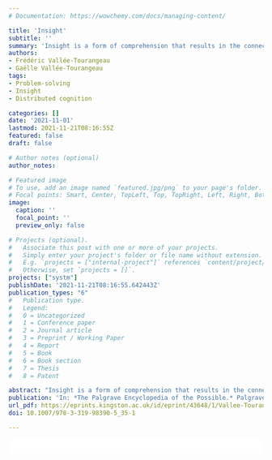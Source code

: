 ```yaml
---
# Documentation: https://wowchemy.com/docs/managing-content/

title: 'Insight'
subtitle: ''
summary: 'Insight is a form of comprehension that results in the connection between two hitherto unappreciated, unacknowledged, or simply unknown ideas and, consequently, expands the realm of the possible. Making these connections is a powerful driver of creativity and innovation. As a putative cognitive process, insight has exercised psychological researchers for over 100 years. Efforts to capture insight under laboratory conditions are constrained by exigencies of operationalization and control, as well as by an implicit ontological position that casts insight as a property of the brain. As a result, psychological research has focused on what we term second-order problem-solving, which is reasoning triggered by problems presented as propositions that describe states of the world. People are tasked with finding new connections among the problem elements, but these connections can only be made by manipulating a mental representation of the problem. Creative cognition outside the psychologist’s laboratory involves a great deal of interaction with the world. In contrast to second-order problem-solving, first-order problem-solving characterizes activities of embodied agents as they interact and manipulate the world around them. Creativity and insight emerge through a transactional process of transformation: physical features cue actions that change both the reasoner and the physical environment in which he or she is embedded. Insightful new possibles are realized through an active and mutually transforming exploration of the problem-solving environment. We discuss insight as an enacted process, involving action and perception. As a physical and perceptual activity, a degree of serendipity is inevitable, and, in some circumstances, insight becomes “outsight.” We identify eight key features of first-order creative cognition that map out a new program of research on insight.'
authors:
- Frédéric Vallée-Tourangeau
- Gaëlle Vallée-Tourangeau
tags: 
- Problem-solving
- Insight
- Distributed cognition

categories: []
date: '2021-11-01'
lastmod: 2021-11-21T08:16:55Z
featured: false
draft: false

# Author notes (optional)
author_notes:

# Featured image
# To use, add an image named `featured.jpg/png` to your page's folder.
# Focal points: Smart, Center, TopLeft, Top, TopRight, Left, Right, BottomLeft, Bottom, BottomRight.
image:
  caption: ''
  focal_point: ''
  preview_only: false

# Projects (optional).
#   Associate this post with one or more of your projects.
#   Simply enter your project's folder or file name without extension.
#   E.g. `projects = ["internal-project"]` references `content/project/deep-learning/index.md`.
#   Otherwise, set `projects = []`.
projects: ["systm"]
publishDate: '2021-11-21T08:16:55.642443Z'
publication_types: "6"
#   Publication type.
#   Legend:
#   0 = Uncategorized
#   1 = Conference paper
#   2 = Journal article
#   3 = Preprint / Working Paper
#   4 = Report
#   5 = Book
#   6 = Book section
#   7 = Thesis
#   8 = Patent

abstract: "Insight is a form of comprehension that results in the connection between two hitherto unappreciated, unacknowledged, or simply unknown ideas and, consequently, expands the realm of the possible. Making these connections is a powerful driver of creativity and innovation. As a putative cognitive process, insight has exercised psychological researchers for over 100 years. Efforts to capture insight under laboratory conditions are constrained by exigencies of operationalization and control, as well as by an implicit ontological position that casts insight as a property of the brain. As a result, psychological research has focused on what we term second-order problem-solving, which is reasoning triggered by problems presented as propositions that describe states of the world. People are tasked with finding new connections among the problem elements, but these connections can only be made by manipulating a mental representation of the problem. Creative cognition outside the psychologist’s laboratory involves a great deal of interaction with the world. In contrast to second-order problem-solving, first-order problem-solving characterizes activities of embodied agents as they interact and manipulate the world around them. Creativity and insight emerge through a transactional process of transformation: physical features cue actions that change both the reasoner and the physical environment in which he or she is embedded. Insightful new possibles are realized through an active and mutually transforming exploration of the problem-solving environment. We discuss insight as an enacted process, involving action and perception. As a physical and perceptual activity, a degree of serendipity is inevitable, and, in some circumstances, insight becomes *outsight*. We identify eight key features of first-order creative cognition that map out a new program of research on insight."
publication: 'In: *The Palgrave Encyclopedia of the Possible.* Palgrave Macmillan.'
url_pdf: https://eprints.kingston.ac.uk/id/eprint/43648/1/Vallee-Tourangeau-F-43648-AAM.pdf
doi: 10.1007/978-3-319-98390-5_35-1

---
```


<html>
  <style>
    section {
        background: white;
        color: black;
        border-radius: 1em;
        padding: 1em;
        left: 50% }
    #inner {
        display: inline-block;
        display: flex;
        align-items: center;
        justify-content: center }
  </style>
  <section>
    <div id="inner">
      <script type='text/javascript' src='https://d1bxh8uas1mnw7.cloudfront.net/assets/embed.js'></script>
        <span style="float:left"; 
          class="__dimensions_badge_embed__" 
          data-doi="10.1007/978-3-319-98390-5_35-1" 
          data-hide-zero-citations="true" 
          data-legend="always">
        </span>
      <script async src="https://badge.dimensions.ai/badge.js" charset="utf-8"></script>
        <div  style="float:right"; 
          data-link-target="_blank" 
          data-badge-details="none" 
          data-badge-type="donut"
          data-doi="10.1007/978-3-319-98390-5_35-1"   
          data-condensed="true"
          data-hide-no-mentions="true" 
          class="altmetric-embed">
        </div>
    </div>
  </section>
